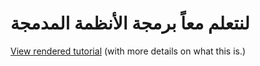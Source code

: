 # لنتعلم معاً برمجة الأنظمة المدمجة

[View rendered tutorial](/) (with more details on what this is.)
